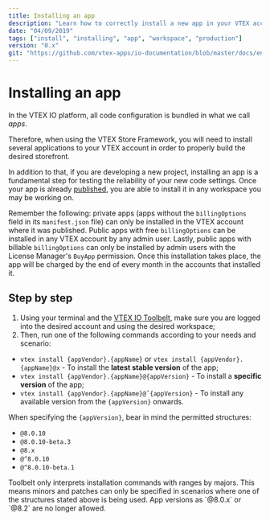 ```yaml
---
title: Installing an app
description: "Learn how to correctly install a new app in your VTEX account."
date: "04/09/2019"
tags: ["install", "installing", "app", "workspace", "production"]
version: "0.x"
git: "https://github.com/vtex-apps/io-documentation/blob/master/docs/en/Recipes/store/installing-an-app.md"
---
```


# Installing an app

In the VTEX IO platform, all code configuration is bundled in what we call *apps*. 

Therefore, when using the VTEX Store Framework, you will need to install several applications to your VTEX account in order to properly build the desired storefront.

In addition to that, if you are developing a new project, installing an app is a fundamental step for testing the reliability of your new code settings. Once your app is already [published](https://vtex.io/docs/recipes/store/publishing-an-app), you are able to install it in any workspace you may be working on.

<div class="alert alert-info">
Remember the following: private apps (apps without the <code>billingOptions</code> field in its <code>manifest.json</code> file) can only be installed in the VTEX account where it was published. Public apps with free <code>billingOptions</code> can be installed in any VTEX account by any admin user. Lastly, public apps with billable <code>billingOptions</code> can only be installed by admin users with the License Manager's <code>BuyApp</code> permission. Once this installation takes place, the app will be charged by the end of every month in the accounts that installed it.
</div>

## Step by step

1. Using your terminal and the [VTEX IO Toolbelt](https://vtex.io/docs/recipes/development/vtex-io-cli-installment-and-command-reference), make sure you are logged into the desired account and using the desired workspace;
2. Then, run one of the following commands according to your needs and scenario:

- `vtex install {appVendor}.{appName}` or `vtex install {appVendor}.{appName}@x` - To install the **latest stable version** of the app;
- `vtex install {appVendor}.{appName}@{appVersion}` - To install a **specific version** of the app;
- `vtex install {appVendor}.{appName}@ˆ{appVersion}` - To install any available version from the `{appVersion}` onwards. 

When specifying the `{appVersion}`, bear in mind the permitted structures:

- `@8.0.10`
- `@8.0.10-beta.3`
- `@8.x`
- `@^8.0.10`
- `@^8.0.10-beta.1`

<div class="alert alert-warning">
Toolbelt only interprets installation commands with ranges by majors. This means minors and patches can only be specified in scenarios where one of the structures stated above is being used. App versions as `@8.0.x` or `@8.2` are no longer allowed.
</div>
